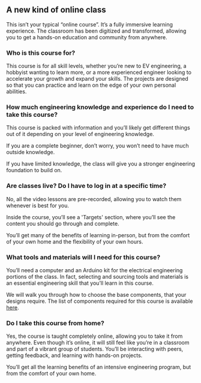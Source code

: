 ## A new kind of online class
This isn’t your typical “online course”. It’s a fully immersive learning experience. The classroom has been digitized and transformed, allowing you to get a hands-on education and community from anywhere.

### Who is this course for?

This course is for all skill levels, whether you’re new to EV engineering, a hobbyist wanting to learn more, or a more experienced engineer looking to accelerate your growth and expand your skills. The projects are designed so that you can practice and learn on the edge of your own personal abilities.

### How much engineering knowledge and experience do I need to take this course?

This course is packed with information and you’ll likely get different things out of it depending on your level of engineering knowledge.

If you are a complete beginner, don’t worry, you won’t need to have much outside knowledge.

If you have limited knowledge, the class will give you a stronger engineering foundation to build on.

### Are classes live? Do I have to log in at a specific time?

No, all the video lessons are pre-recorded, allowing you to watch them whenever is best for you.

Inside the course, you’ll see a 'Targets' section, where you’ll see the content you should go through and complete. 

You’ll get many of the benefits of learning in-person, but from the comfort of your own home and the flexibility of your own hours.

### What tools and materials will I need for this course?

You’ll need a computer and an Arduino kit for the electrical engineering portions of the class. In fact, selecting and sourcing tools and materials is an essential engineering skill that you’ll learn in this course.

We will walk you through how to choose the base components, that your designs require. The list of components required for this course is available [here](https://docs.google.com/spreadsheets/d/e/2PACX-1vQWHNTrvvria7fBvr8zqusCOKlHA_ItixiajJITqXioZqVsqzfOaUEqTWMfhHpN0CFjCXC-cLddRub9/pubhtml).

### Do I take this course from home?

Yes, the course is taught completely online, allowing you to take it from anywhere. Even though it’s online, it will still feel like you’re in a classroom and part of a vibrant group of students. You’ll be interacting with peers, getting feedback, and learning with hands-on projects.

You’ll get all the learning benefits of an intensive engineering program, but from the comfort of your own home.